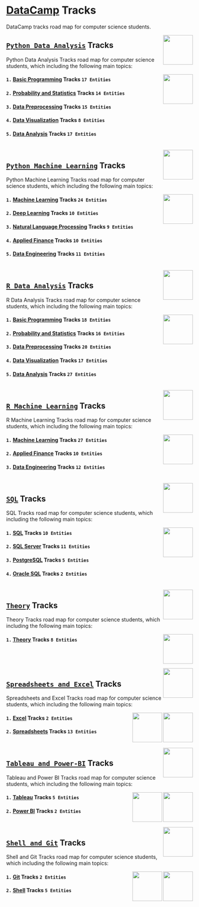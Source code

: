 # [DataCamp](https://learn.datacamp.com/) Tracks
DataCamp tracks road map for computer science students.

<img align="right" width="80" height="80" src="https://github.com/cs-MohamedAyman/DataCamp-Tracks/blob/master/organizations-logos/datacamp.jpg">

## [`Python Data Analysis`](https://github.com/cs-MohamedAyman/DataCamp-Tracks/blob/master/Python-Data-Analysis-Tracks/README.md) Tracks
Python Data Analysis Tracks road map for computer science students, which including the following main topics:

<img align="right" width="80" height="80" src="https://github.com/cs-MohamedAyman/DataCamp-Tracks/blob/master/organizations-logos/python.jpg">

#### `1.` [Basic Programming](https://github.com/cs-MohamedAyman/DataCamp-Tracks/blob/master/Python-Data-Analysis-Tracks/README.md) Tracks          `17 Entities`
#### `2.` [Probability and Statistics](https://github.com/cs-MohamedAyman/DataCamp-Tracks/blob/master/Python-Data-Analysis-Tracks/README.md) Tracks `14 Entities`
#### `3.` [Data Preprocessing](https://github.com/cs-MohamedAyman/DataCamp-Tracks/blob/master/Python-Data-Analysis-Tracks/README.md) Tracks         `15 Entities`
#### `4.` [Data Visualization](https://github.com/cs-MohamedAyman/DataCamp-Tracks/blob/master/Python-Data-Analysis-Tracks/README.md) Tracks         `8 Entities`
#### `5.` [Data Analysis](https://github.com/cs-MohamedAyman/DataCamp-Tracks/blob/master/Python-Data-Analysis-Tracks/README.md) Tracks              `17 Entities`

<br>
<img align="right" width="80" height="80" src="https://github.com/cs-MohamedAyman/DataCamp-Tracks/blob/master/organizations-logos/datacamp.jpg">

## [`Python Machine Learning`](https://github.com/cs-MohamedAyman/DataCamp-Tracks/blob/master/Python-Machine-Learning-Tracks/README.md) Tracks
Python Machine Learning Tracks road map for computer science students, which including the following main topics:

<img align="right" width="80" height="80" src="https://github.com/cs-MohamedAyman/DataCamp-Tracks/blob/master/organizations-logos/python.jpg">

#### `1.` [Machine Learning](https://github.com/cs-MohamedAyman/DataCamp-Tracks/blob/master/Python-Machine-Learning-Tracks/README.md) Tracks             `24 Entities`
#### `2.` [Deep Learning](https://github.com/cs-MohamedAyman/DataCamp-Tracks/blob/master/Python-Machine-Learning-Tracks/README.md) Tracks                `10 Entities`
#### `3.` [Natural Language Processing](https://github.com/cs-MohamedAyman/DataCamp-Tracks/blob/master/Python-Machine-Learning-Tracks/README.md) Tracks  `9 Entities`
#### `4.` [Applied Finance](https://github.com/cs-MohamedAyman/DataCamp-Tracks/blob/master/Python-Machine-Learning-Tracks/README.md) Tracks              `10 Entities`
#### `5.` [Data Engineering](https://github.com/cs-MohamedAyman/DataCamp-Tracks/blob/master/Python-Machine-Learning-Tracks/README.md) Tracks             `11 Entities`

<br>
<img align="right" width="80" height="80" src="https://github.com/cs-MohamedAyman/DataCamp-Tracks/blob/master/organizations-logos/datacamp.jpg">

## [`R Data Analysis`](https://github.com/cs-MohamedAyman/DataCamp-Tracks/blob/master/R-Data-Analysis-Tracks/README.md) Tracks
R Data Analysis Tracks road map for computer science students, which including the following main topics:

<img align="right" width="80" height="80" src="https://github.com/cs-MohamedAyman/DataCamp-Tracks/blob/master/organizations-logos/r.jpg">

#### `1.` [Basic Programming](https://github.com/cs-MohamedAyman/DataCamp-Tracks/blob/master/R-Data-Analysis-Tracks/README.md) Tracks             `18 Entities`
#### `2.` [Probability and Statistics](https://github.com/cs-MohamedAyman/DataCamp-Tracks/blob/master/R-Data-Analysis-Tracks/README.md) Tracks    `16 Entities`
#### `3.` [Data Preprocessing](https://github.com/cs-MohamedAyman/DataCamp-Tracks/blob/master/R-Data-Analysis-Tracks/README.md) Tracks            `20 Entities`
#### `4.` [Data Visualization](https://github.com/cs-MohamedAyman/DataCamp-Tracks/blob/master/R-Data-Analysis-Tracks/README.md) Tracks            `17 Entities`
#### `5.` [Data Analysis](https://github.com/cs-MohamedAyman/DataCamp-Tracks/blob/master/R-Data-Analysis-Tracks/README.md) Tracks                 `27 Entities`

<br>
<img align="right" width="80" height="80" src="https://github.com/cs-MohamedAyman/DataCamp-Tracks/blob/master/organizations-logos/datacamp.jpg">

## [`R Machine Learning`](https://github.com/cs-MohamedAyman/DataCamp-Tracks/blob/master/R-Machine-Learning-Tracks/README.md) Tracks
R Machine Learning Tracks road map for computer science students, which including the following main topics:

<img align="right" width="80" height="80" src="https://github.com/cs-MohamedAyman/DataCamp-Tracks/blob/master/organizations-logos/r.jpg">

#### `1.` [Machine Learning](https://github.com/cs-MohamedAyman/DataCamp-Tracks/blob/master/R-Machine-Learning-Tracks/README.md) Tracks `27 Entities`
#### `2.` [Applied Finance](https://github.com/cs-MohamedAyman/DataCamp-Tracks/blob/master/R-Machine-Learning-Tracks/README.md) Tracks  `10 Entities`
#### `3.` [Data Engineering](https://github.com/cs-MohamedAyman/DataCamp-Tracks/blob/master/R-Machine-Learning-Tracks/README.md) Tracks `12 Entities`

<br>
<img align="right" width="80" height="80" src="https://github.com/cs-MohamedAyman/DataCamp-Tracks/blob/master/organizations-logos/datacamp.jpg">

## [`SQL`](https://github.com/cs-MohamedAyman/DataCamp-Tracks/blob/master/SQL-Tracks/README.md) Tracks
SQL Tracks road map for computer science students, which including the following main topics:

<img align="right" width="80" height="80" src="https://github.com/cs-MohamedAyman/DataCamp-Tracks/blob/master/organizations-logos/sql.jpg">

#### `1.` [SQL](https://github.com/cs-MohamedAyman/DataCamp-Tracks/blob/master/SQL-Tracks/README.md) Tracks         `10 Entities`
#### `2.` [SQL Server](https://github.com/cs-MohamedAyman/DataCamp-Tracks/blob/master/SQL-Tracks/README.md) Tracks  `11 Entities`
#### `3.` [PostgreSQL](https://github.com/cs-MohamedAyman/DataCamp-Tracks/blob/master/SQL-Tracks/README.md) Tracks  `5 Entities`
#### `4.` [Oracle SQL](https://github.com/cs-MohamedAyman/DataCamp-Tracks/blob/master/SQL-Tracks/README.md) Tracks  `2 Entities`

<br>
<img align="right" width="80" height="80" src="https://github.com/cs-MohamedAyman/DataCamp-Tracks/blob/master/organizations-logos/datacamp.jpg">

## [`Theory`](https://github.com/cs-MohamedAyman/DataCamp-Tracks/blob/master/Theory-Tracks/README.md) Tracks
Theory Tracks road map for computer science students, which including the following main topics:

<img align="right" width="80" height="80" src="https://github.com/cs-MohamedAyman/DataCamp-Tracks/blob/master/organizations-logos/theory.jpg">

#### `1.` [Theory](https://github.com/cs-MohamedAyman/DataCamp-Tracks/blob/master/Theory-Tracks/README.md) Tracks `8 Entities`

<br><br><br>
<img align="right" width="80" height="80" src="https://github.com/cs-MohamedAyman/DataCamp-Tracks/blob/master/organizations-logos/datacamp.jpg">

## [`Spreadsheets and Excel`](https://github.com/cs-MohamedAyman/DataCamp-Tracks/blob/master/Spreadsheets-and-Excel-Tracks/README.md) Tracks
Spreadsheets and Excel Tracks road map for computer science students, which including the following main topics:

<img align="right" width="80" height="80" src="https://github.com/cs-MohamedAyman/DataCamp-Tracks/blob/master/organizations-logos/excel.jpg">
<img align="right" width="80" height="80" src="https://github.com/cs-MohamedAyman/DataCamp-Tracks/blob/master/organizations-logos/spreadsheet.jpg">

#### `1.` [Excel](https://github.com/cs-MohamedAyman/DataCamp-Tracks/blob/master/Spreadsheets-and-Excel-Tracks/README.md) Tracks         `2 Entities`
#### `2.` [Spreadsheets](https://github.com/cs-MohamedAyman/DataCamp-Tracks/blob/master/Spreadsheets-and-Excel-Tracks/README.md) Tracks  `13 Entities`

<br>
<img align="right" width="80" height="80" src="https://github.com/cs-MohamedAyman/DataCamp-Tracks/blob/master/organizations-logos/datacamp.jpg">

## [`Tableau and Power-BI`](https://github.com/cs-MohamedAyman/DataCamp-Tracks/blob/master/Tableau-and-Power-BI-Tracks/README.md) Tracks
Tableau and Power BI Tracks road map for computer science students, which including the following main topics:

<img align="right" width="80" height="80" src="https://github.com/cs-MohamedAyman/DataCamp-Tracks/blob/master/organizations-logos/power-bi.jpg">
<img align="right" width="80" height="80" src="https://github.com/cs-MohamedAyman/DataCamp-Tracks/blob/master/organizations-logos/tableau.jpg">

#### `1.` [Tableau](https://github.com/cs-MohamedAyman/DataCamp-Tracks/blob/master/Tableau-and-Power-BI-Tracks/README.md) Tracks     `5 Entities`
#### `2.` [Power BI](https://github.com/cs-MohamedAyman/DataCamp-Tracks/blob/master/Tableau-and-Power-BI-Tracks/README.md) Tracks    `2 Entities`

<br>
<img align="right" width="80" height="80" src="https://github.com/cs-MohamedAyman/DataCamp-Tracks/blob/master/organizations-logos/datacamp.jpg">

## [`Shell and Git`](https://github.com/cs-MohamedAyman/DataCamp-Tracks/blob/master/Shell-and-Git-Tracks/README.md) Tracks
Shell and Git Tracks road map for computer science students, which including the following main topics:

<img align="right" width="80" height="80" src="https://github.com/cs-MohamedAyman/DataCamp-Tracks/blob/master/organizations-logos/shell.jpg">
<img align="right" width="80" height="80" src="https://github.com/cs-MohamedAyman/DataCamp-Tracks/blob/master/organizations-logos/git.jpg">

#### `1.` [Git](https://github.com/cs-MohamedAyman/DataCamp-Tracks/blob/master/Shell-and-Git-Tracks/README.md) Tracks     `2 Entities`
#### `2.` [Shell](https://github.com/cs-MohamedAyman/DataCamp-Tracks/blob/master/Shell-and-Git-Tracks/README.md) Tracks   `5 Entities`
